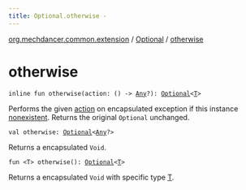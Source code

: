 ```yaml
---
title: Optional.otherwise - 
---
```


[org.mechdancer.common.extension](../index.html) / [Optional](index.html) / [otherwise](./otherwise.html)

# otherwise

`inline fun otherwise(action: () -> `[`Any`](https://kotlinlang.org/api/latest/jvm/stdlib/kotlin/-any/index.html)`?): `[`Optional`](index.html)`<`[`T`](index.html#T)`>`

Performs the given [action](otherwise.html#org.mechdancer.common.extension.Optional$otherwise(kotlin.Function0((kotlin.Any)))/action) on encapsulated exception if this instance [nonexistent](nonexistent.html).
Returns the original `Optional` unchanged.

`val otherwise: `[`Optional`](index.html)`<`[`Any`](https://kotlinlang.org/api/latest/jvm/stdlib/kotlin/-any/index.html)`?>`

Returns a encapsulated `Void`.

`fun <T> otherwise(): `[`Optional`](index.html)`<`[`T`](otherwise.html#T)`>`

Returns a encapsulated `Void` with specific type [T](otherwise.html#T).

